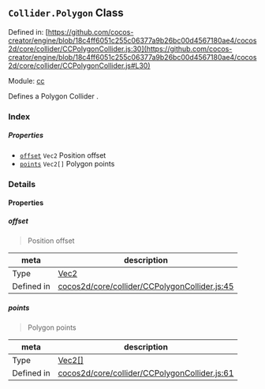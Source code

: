 ## `Collider.Polygon` Class


Defined in: [https://github.com/cocos-creator/engine/blob/18c4ff6051c255c06377a9b26bc00d4567180ae4/cocos2d/core/collider/CCPolygonCollider.js:30](https://github.com/cocos-creator/engine/blob/18c4ff6051c255c06377a9b26bc00d4567180ae4/cocos2d/core/collider/CCPolygonCollider.js#L30)

Module: [cc](../modules/cc.md)


Defines a Polygon Collider .


### Index

##### Properties

  - [`offset`](#offset) `Vec2` Position offset
  - [`points`](#points) `Vec2[]` Polygon points





### Details


#### Properties


##### offset

> Position offset

| meta | description |
|------|-------------|
| Type | <a href="../classes/Vec2.html" class="crosslink">Vec2</a> |
| Defined in | [cocos2d/core/collider/CCPolygonCollider.js:45](https://github.com/cocos-creator/engine/blob/18c4ff6051c255c06377a9b26bc00d4567180ae4/cocos2d/core/collider/CCPolygonCollider.js#L45) |



##### points

> Polygon points

| meta | description |
|------|-------------|
| Type | <a href="../classes/Vec2.html" class="crosslink">Vec2[]</a> |
| Defined in | [cocos2d/core/collider/CCPolygonCollider.js:61](https://github.com/cocos-creator/engine/blob/18c4ff6051c255c06377a9b26bc00d4567180ae4/cocos2d/core/collider/CCPolygonCollider.js#L61) |






